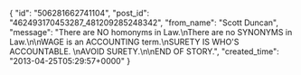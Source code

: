  {
   "id": "506281662741104",
   "post_id": "462493170453287_481209285248342",
   "from_name": "Scott Duncan",
   "message": "There are NO homonyms in Law.\nThere are no SYNONYMS in Law.\n\nWAGE is an ACCOUNTING term.\nSURETY IS WHO'S ACCOUNTABLE. \nAVOID SURETY.\n\nEND OF STORY.",
   "created_time": "2013-04-25T05:29:57+0000"
 }
